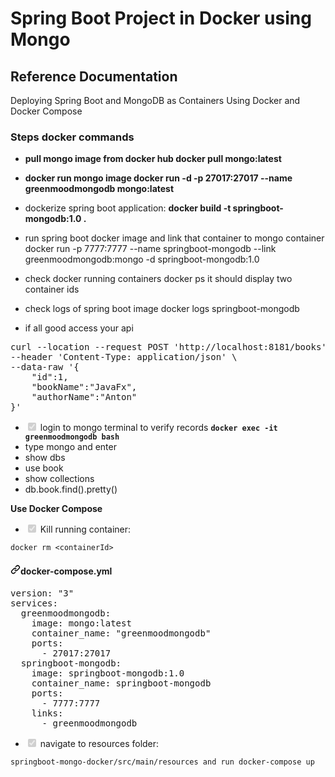 # Spring Boot Project in Docker using Mongo

## Reference Documentation

Deploying Spring Boot and MongoDB as Containers Using Docker and Docker Compose

### Steps docker commands
* **pull mongo image from docker hub docker pull mongo:latest**


* **docker run mongo image docker run -d -p 27017:27017 --name greenmoodmongodb mongo:latest**


* dockerize spring boot application: **docker build -t springboot-mongodb:1.0 .**


* run spring boot docker image and link that container to mongo container docker run -p 7777:7777 --name springboot-mongodb --link greenmoodmongodb:mongo -d springboot-mongodb:1.0

* check docker running containers docker ps it should display two container ids

* check logs of spring boot image docker logs springboot-mongodb

* if all good access your api 

<pre>curl --location --request POST <span class="pl-s"><span class="pl-pds">'</span>http://localhost:8181/books<span class="pl-pds">'</span></span> \
--header <span class="pl-s"><span class="pl-pds">'</span>Content-Type: application/json<span class="pl-pds">'</span></span> \
--data-raw <span class="pl-s"><span class="pl-pds">'</span>{</span>
<span class="pl-s">    "id":1,</span>
<span class="pl-s">    "bookName":"JavaFx",</span>
<span class="pl-s">    "authorName":"Anton"</span>
<span class="pl-s">}<span class="pl-pds">'</span></span></pre>

<ul class="contains-task-list">
<li class="task-list-item"><input type="checkbox" id="" disabled="" class="task-list-item-checkbox" checked=""> login to mongo terminal to verify records <strong><code>docker exec -it greenmoodmongodb bash</code></strong></li>
<li>type mongo and enter</li>
<li>show dbs</li>
<li>use book</li>
<li>show collections</li>
<li>db.book.find().pretty()</li>
</ul>

<p dir="auto"><strong>Use Docker Compose</strong></p>

<ul class="contains-task-list">
<li class="task-list-item"><input type="checkbox" id="" disabled="" class="task-list-item-checkbox" checked=""> Kill running container:</li>
</ul>

<pre><code>docker rm &lt;containerId&gt;
</code></pre>

<h4 dir="auto"><a id="user-content-docker-composeyml" class="anchor" aria-hidden="true" href="#docker-composeyml"><svg class="octicon octicon-link" viewBox="0 0 16 16" version="1.1" width="16" height="16" aria-hidden="true"><path fill-rule="evenodd" d="M7.775 3.275a.75.75 0 001.06 1.06l1.25-1.25a2 2 0 112.83 2.83l-2.5 2.5a2 2 0 01-2.83 0 .75.75 0 00-1.06 1.06 3.5 3.5 0 004.95 0l2.5-2.5a3.5 3.5 0 00-4.95-4.95l-1.25 1.25zm-4.69 9.64a2 2 0 010-2.83l2.5-2.5a2 2 0 012.83 0 .75.75 0 001.06-1.06 3.5 3.5 0 00-4.95 0l-2.5 2.5a3.5 3.5 0 004.95 4.95l1.25-1.25a.75.75 0 00-1.06-1.06l-1.25 1.25a2 2 0 01-2.83 0z"></path></svg></a>docker-compose.yml</h4>

<pre><span class="pl-ent">version</span>: <span class="pl-s"><span class="pl-pds">"</span>3<span class="pl-pds">"</span></span>
<span class="pl-ent">services</span>:
  <span class="pl-ent">greenmoodmongodb</span>:
    <span class="pl-ent">image</span>: <span class="pl-s">mongo:latest</span>
    <span class="pl-ent">container_name</span>: <span class="pl-s"><span class="pl-pds">"</span>greenmoodmongodb<span class="pl-pds">"</span></span>
    <span class="pl-ent">ports</span>:
      - <span class="pl-c1">27017:27017</span>
  <span class="pl-ent">springboot-mongodb</span>:
    <span class="pl-ent">image</span>: <span class="pl-s">springboot-mongodb:1.0</span>
    <span class="pl-ent">container_name</span>: <span class="pl-s">springboot-mongodb</span>
    <span class="pl-ent">ports</span>:
      - <span class="pl-c1">7777:7777</span>
    <span class="pl-ent">links</span>:
      - <span class="pl-s">greenmoodmongodb</span></pre>

<ul class="contains-task-list">
<li class="task-list-item"><input type="checkbox" id="" disabled="" class="task-list-item-checkbox" checked=""> navigate to resources folder:</li>
</ul>

<pre><code>springboot-mongo-docker/src/main/resources and run docker-compose up
</code></pre>



